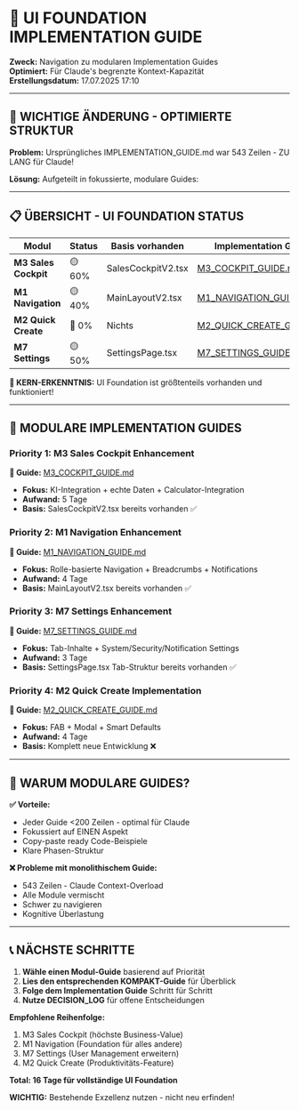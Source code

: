 # 📘 UI FOUNDATION IMPLEMENTATION GUIDE

**Zweck:** Navigation zu modularen Implementation Guides  
**Optimiert:** Für Claude's begrenzte Kontext-Kapazität  
**Erstellungsdatum:** 17.07.2025 17:10  

---

## 🚨 WICHTIGE ÄNDERUNG - OPTIMIERTE STRUKTUR

**Problem:** Ursprüngliches IMPLEMENTATION_GUIDE.md war 543 Zeilen - ZU LANG für Claude!

**Lösung:** Aufgeteilt in fokussierte, modulare Guides:

---

## 📋 ÜBERSICHT - UI FOUNDATION STATUS

| Modul | Status | Basis vorhanden | Implementation Guide |
|-------|--------|-----------------|---------------------|
| **M3 Sales Cockpit** | 🟡 60% | SalesCockpitV2.tsx | [M3_COCKPIT_GUIDE.md](./guides/M3_COCKPIT_GUIDE.md) |
| **M1 Navigation** | 🟡 40% | MainLayoutV2.tsx | [M1_NAVIGATION_GUIDE.md](./guides/M1_NAVIGATION_GUIDE.md) |
| **M2 Quick Create** | 🔴 0% | Nichts | [M2_QUICK_CREATE_GUIDE.md](./guides/M2_QUICK_CREATE_GUIDE.md) |
| **M7 Settings** | 🟡 50% | SettingsPage.tsx | [M7_SETTINGS_GUIDE.md](./guides/M7_SETTINGS_GUIDE.md) |

**🎯 KERN-ERKENNTNIS:** UI Foundation ist größtenteils vorhanden und funktioniert!

---

## 🚀 MODULARE IMPLEMENTATION GUIDES

### **Priority 1: M3 Sales Cockpit Enhancement**
**📄 Guide:** [M3_COCKPIT_GUIDE.md](./guides/M3_COCKPIT_GUIDE.md)
- **Fokus:** KI-Integration + echte Daten + Calculator-Integration
- **Aufwand:** 5 Tage
- **Basis:** SalesCockpitV2.tsx bereits vorhanden ✅

### **Priority 2: M1 Navigation Enhancement**
**📄 Guide:** [M1_NAVIGATION_GUIDE.md](./guides/M1_NAVIGATION_GUIDE.md)
- **Fokus:** Rolle-basierte Navigation + Breadcrumbs + Notifications
- **Aufwand:** 4 Tage
- **Basis:** MainLayoutV2.tsx bereits vorhanden ✅

### **Priority 3: M7 Settings Enhancement**
**📄 Guide:** [M7_SETTINGS_GUIDE.md](./guides/M7_SETTINGS_GUIDE.md)
- **Fokus:** Tab-Inhalte + System/Security/Notification Settings
- **Aufwand:** 3 Tage
- **Basis:** SettingsPage.tsx Tab-Struktur bereits vorhanden ✅

### **Priority 4: M2 Quick Create Implementation**
**📄 Guide:** [M2_QUICK_CREATE_GUIDE.md](./guides/M2_QUICK_CREATE_GUIDE.md)
- **Fokus:** FAB + Modal + Smart Defaults
- **Aufwand:** 4 Tage
- **Basis:** Komplett neue Entwicklung ❌

---

## 🎯 WARUM MODULARE GUIDES?

**✅ Vorteile:**
- Jeder Guide <200 Zeilen - optimal für Claude
- Fokussiert auf EINEN Aspekt
- Copy-paste ready Code-Beispiele
- Klare Phasen-Struktur

**❌ Probleme mit monolithischem Guide:**
- 543 Zeilen - Claude Context-Overload
- Alle Module vermischt
- Schwer zu navigieren
- Kognitive Überlastung

---

## 📞 NÄCHSTE SCHRITTE

1. **Wähle einen Modul-Guide** basierend auf Priorität
2. **Lies den entsprechenden KOMPAKT-Guide** für Überblick
3. **Folge dem Implementation Guide** Schritt für Schritt
4. **Nutze DECISION_LOG** für offene Entscheidungen

**Empfohlene Reihenfolge:**
1. M3 Sales Cockpit (höchste Business-Value)
2. M1 Navigation (Foundation für alles andere)
3. M7 Settings (User Management erweitern)
4. M2 Quick Create (Produktivitäts-Feature)

**Total: 16 Tage für vollständige UI Foundation**

**WICHTIG:** Bestehende Exzellenz nutzen - nicht neu erfinden!